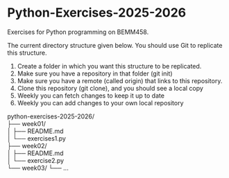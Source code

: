 # Python-Exercises-2025-2026
Exercises for Python programming on BEMM458.  

The current directory structure given below.  You should use Git to replicate this structure.
1. Create a folder in which you want this structure to be replicated.
2. Make sure you have a repository in that folder (git init)
3. Make sure you have a remote (called origin) that links to this repository.
4. Clone this repository (git clone), and you should see a local copy
5. Weekly you can fetch changes to keep it up to date
6. Weekly you can add changes to your own local repository


python-exercises-2025-2026/  
├── week01/  
│     ├── README.md  
│     └── exercises1.py  
├── week02/  
│     ├── README.md  
│     └── exercise2.py  
└── week03/
      └── ...  
